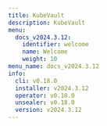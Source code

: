 ```yaml
---
title: KubeVault
description: KubeVault
menu:
  docs_v2024.3.12:
    identifier: welcome
    name: Welcome
    weight: 10
menu_name: docs_v2024.3.12
info:
  cli: v0.18.0
  installer: v2024.3.12
  operator: v0.18.0
  unsealer: v0.18.0
  version: v2024.3.12
---
```


